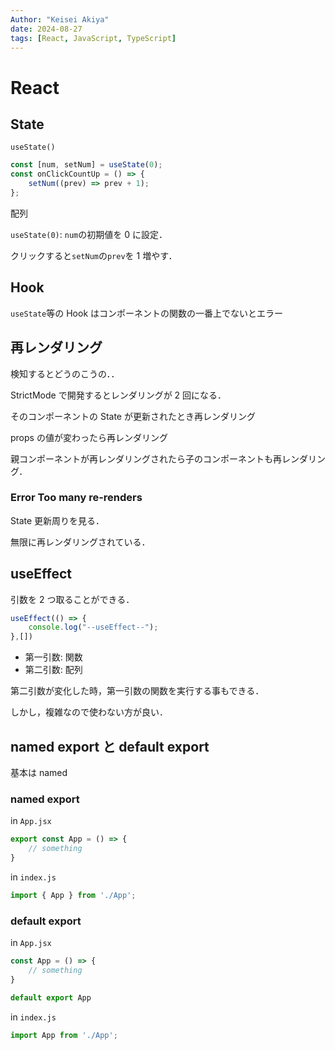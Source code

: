 ```yaml
---
Author: "Keisei Akiya"
date: 2024-08-27
tags: [React, JavaScript, TypeScript]
---
```


# React

## State

`useState()`

```JavaScript
const [num, setNum] = useState(0);
const onClickCountUp = () => {
    setNum((prev) => prev + 1);
};
```

配列

`useState(0)`: `num`の初期値を 0 に設定．

クリックすると`setNum`の`prev`を 1 増やす．

## Hook

`useState`等の Hook はコンポーネントの関数の一番上でないとエラー

## 再レンダリング

検知するとどうのこうの．．

StrictMode で開発するとレンダリングが 2 回になる．

そのコンポーネントの State が更新されたとき再レンダリング

props の値が変わったら再レンダリング

親コンポーネントが再レンダリングされたら子のコンポーネントも再レンダリング．

### Error Too many re-renders

State 更新周りを見る．

無限に再レンダリングされている．

## useEffect

引数を 2 つ取ることができる．

```JavaScript
useEffect(() => {
    console.log("--useEffect--");
},[])
```

- 第一引数: 関数
- 第二引数: 配列

第二引数が変化した時，第一引数の関数を実行する事もできる．

しかし，複雑なので使わない方が良い．

## named export と default export

基本は named

### named export

in `App.jsx`

```JavaScript
export const App = () => {
    // something
}
```

in `index.js`

```JavaScript
import { App } from './App';
```

### default export

in `App.jsx`

```JavaScript
const App = () => {
    // something
}

default export App
```

in `index.js`

```JavaScript
import App from './App';
```
